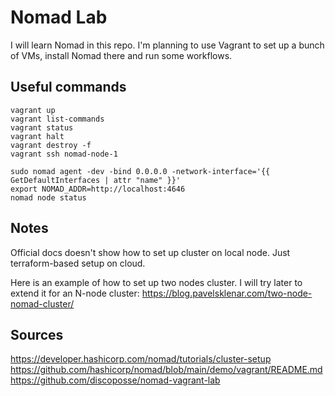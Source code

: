 # Nomad Lab

I will learn Nomad in this repo. I'm planning to use Vagrant to set up a bunch of VMs, install Nomad there and run some 
workflows.

## Useful commands

`vagrant up`  
`vagrant list-commands`  
`vagrant status`  
`vagrant halt`  
`vagrant destroy -f`  
`vagrant ssh nomad-node-1`  

`sudo nomad agent -dev -bind 0.0.0.0 -network-interface='{{ GetDefaultInterfaces | attr "name" }}'`  
`export NOMAD_ADDR=http://localhost:4646`  
`nomad node status`

## Notes

Official docs doesn't show how to set up cluster on local node. Just terraform-based setup on cloud.

Here is an example of how to set up two nodes cluster. I will try later to extend it for an N-node cluster: https://blog.pavelsklenar.com/two-node-nomad-cluster/

## Sources

https://developer.hashicorp.com/nomad/tutorials/cluster-setup  
https://github.com/hashicorp/nomad/blob/main/demo/vagrant/README.md  
https://github.com/discoposse/nomad-vagrant-lab  